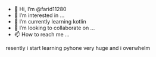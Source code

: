 - 👋 Hi, I’m @farid11280
- 👀 I’m interested in ...
- 🌱 I’m currently learning kotlin
- 💞️ I’m looking to collaborate on ...
- 📫 How to reach me ...

<!---
farid11280/farid11280 is a ✨ special ✨ repository because its `README.md` (this file) appears on your GitHub profile.
You can click the Preview link to take a look at your changes.
--->
resently i start learning pyhone very huge and i overwhelm 
